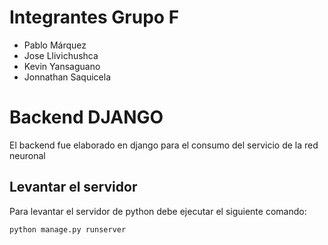 # Integrantes Grupo F
* Pablo Márquez
* Jose Llivichushca
* Kevin Yansaguano
* Jonnathan Saquicela

# Backend DJANGO
El backend fue elaborado en django para el consumo del servicio de la red neuronal

## Levantar el servidor
Para levantar el servidor de python debe ejecutar el siguiente comando:

```bash
python manage.py runserver
```